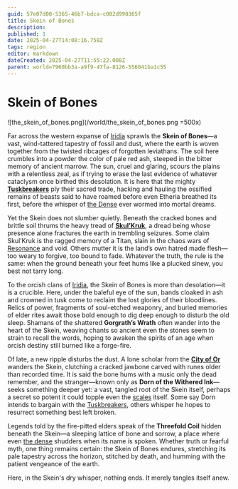 ```yaml
---
guid: 57e07d00-5365-46b7-bdca-c082d990365f
title: Skein of Bones
description: 
published: 1
date: 2025-04-27T14:08:16.758Z
tags: region
editor: markdown
dateCreated: 2025-04-27T11:55:22.008Z
parent: world=7960bb3a-a9f9-47fa-8126-556041ba1c55
---
```


# Skein of Bones

![the_skein_of_bones.png](/world/the_skein_of_bones.png =500x)

Far across the western expanse of [Iridia](/geography/world/iridia.md) sprawls the **Skein of Bones**—a vast, wind-tattered tapestry of fossil and dust, where the earth is woven together from the twisted ribcages of forgotten leviathans. The soil here crumbles into a powder the color of pale red ash, steeped in the bitter memory of ancient marrow. The sun, cruel and glaring, scours the plains with a relentless zeal, as if trying to erase the last evidence of whatever cataclysm once birthed this desolation. It is here that the mighty **[Tuskbreakers](/structure/society/profession/tuskbreaker.md)** ply their sacred trade, hacking and hauling the ossified remains of beasts said to have roamed before even Etheria breathed its first, before the whisper of [the Dense](/geography/realm/the-dense.md) ever wormed into mortal dreams.

Yet the Skein does not slumber quietly. Beneath the cracked bones and brittle soil thrums the heavy tread of **[Skul’Kruk](/being/titan/skul-kruk.md)**, a dread being whose presence alone fractures the earth in trembling seizures. Some claim Skul’Kruk is the ragged memory of a Titan, slain in the chaos wars of [Resonance](/structure/mechanic/resonance.md) and void. Others mutter it is the land’s own hatred made flesh—too weary to forgive, too bound to fade. Whatever the truth, the rule is the same: when the ground beneath your feet hums like a plucked sinew, you best not tarry long.

To the orcish clans of [Iridia](/geography/world/iridia.md), the Skein of Bones is more than desolation—it is a crucible. Here, under the baleful eye of the sun, bands cloaked in ash and crowned in tusk come to reclaim the lost glories of their bloodlines. Relics of power, fragments of soul-etched weaponry, and buried memories of elder rites await those bold enough to dig deep enough to disturb the old sleep. Shamans of the shattered **Gorgrath’s Wrath** often wander into the heart of the Skein, weaving chants so ancient even the stones seem to strain to recall the words, hoping to awaken the spirits of an age when orcish destiny still burned like a forge-fire.

Of late, a new ripple disturbs the dust. A lone scholar from the **[City of Or](/geography/settlement/city/city-of-or.md)** wanders the Skein, clutching a cracked jawbone carved with runes older than recorded time. It is said the bone hums with a music only the dead remember, and the stranger—known only as **Dorn of the Withered Ink**—seeks something deeper yet: a vast, tangled root of the Skein itself, perhaps a secret so potent it could topple even the [scales](/geography/landmark/scale.md) itself. Some say Dorn intends to bargain with the [Tuskbreakers](/structure/society/profession/tuskbreaker.md), others whisper he hopes to resurrect something best left broken.

Legends told by the fire-pitted elders speak of the **Threefold Coil** hidden beneath the Skein—a sleeping lattice of bone and sorrow, a place where even [the dense](/geography/realm/the-dense.md) shudders when its name is spoken. Whether truth or fearful myth, one thing remains certain: the Skein of Bones endures, stretching its pale tapestry across the horizon, stitched by death, and humming with the patient vengeance of the earth.

Here, in the Skein's dry whisper, nothing ends. It merely tangles itself anew.
